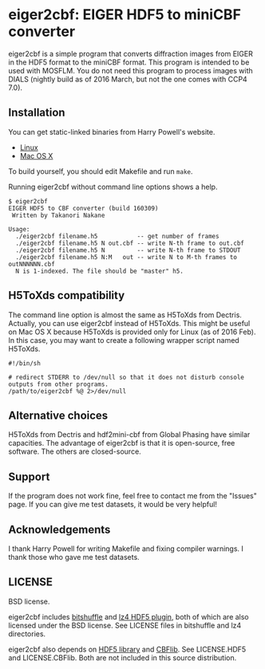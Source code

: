 eiger2cbf: EIGER HDF5 to miniCBF converter
==========================================

eiger2cbf is a simple program that converts diffraction images from
EIGER in the HDF5 format to the miniCBF format. This program is intended
to be used with MOSFLM. You do not need this program to process images
with DIALS (nightly build as of 2016 March, but not the one comes with 
CCP4 7.0).

Installation
------------

You can get static-linked binaries from Harry Powell's website.

-   [Linux](http://www.mrc-lmb.cam.ac.uk/harry/imosflm/ver721/downloads/miniCBF-Linux)
-   [Mac OS X](http://www.mrc-lmb.cam.ac.uk/harry/imosflm/ver721/downloads/miniCBF-OSX)

To build yourself, you should edit Makefile and run `make`.

Running eiger2cbf without command line options shows a help.

```
$ eiger2cbf
EIGER HDF5 to CBF converter (build 160309)
 Written by Takanori Nakane

Usage:
  ./eiger2cbf filename.h5           -- get number of frames
  ./eiger2cbf filename.h5 N out.cbf -- write N-th frame to out.cbf
  ./eiger2cbf filename.h5 N         -- write N-th frame to STDOUT
  ./eiger2cbf filename.h5 N:M   out -- write N to M-th frames to outNNNNNN.cbf
  N is 1-indexed. The file should be "master" h5.
```

H5ToXds compatibility
---------------------

The command line option is almost the same as H5ToXds from
Dectris. Actually, you can use eiger2cbf instead of H5ToXds. This
might be useful on Mac OS X because H5ToXds is provided only for Linux
(as of 2016 Feb). In this case, you may want to create a following
wrapper script named H5ToXds.

```
#!/bin/sh

# redirect STDERR to /dev/null so that it does not disturb console outputs from other programs.
/path/to/eiger2cbf %@ 2>/dev/null 
```

Alternative choices
-------------------

H5ToXds from Dectris and hdf2mini-cbf from Global Phasing have similar
capacities. The advantage of eiger2cbf is that it is open-source, free
software. The others are closed-source.

Support
-------

If the program does not work fine, feel free to contact me
from the "Issues" page. If you can give me test datasets, it 
would be very helpful!

Acknowledgements
----------------

I thank Harry Powell for writing Makefile and fixing compiler warnings.
I thank those who gave me test datasets.

LICENSE
-------

BSD license. 

eiger2cbf includes [bitshuffle](https://github.com/kiyo-masui/bitshuffle) and 
[lz4 HDF5 plugin](https://github.com/dectris/HDF5Plugin), both of which are also
licensed under the BSD license. See LICENSE files in bitshuffle and lz4
directories.

eiger2cbf also depends on [HDF5 library](https://www.hdfgroup.org/HDF5/) and 
[CBFlib](http://www.bernstein-plus-sons.com/software/CBF/). 
See LICENSE.HDF5 and LICENSE.CBFlib. Both are not included in this source distribution.
